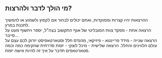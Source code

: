מי הולך לדבר ולהרצות?
---------------------

ההרצאות יהיו קצרות וממוקדות, ואתם יכולים לבחור אם לקפוץ ולשמוע או להמשיך לתכנת במרץ.  
הרצאה אחת - מפקד צוות המובליטי של אגף התקשוב בצה"ל, יספר ויחשוף מעט על סייבר...  
הרצאה שנייה - מידד פריינטא - פיזיקאי, מהנדס חלל וסטארטאפיסט יזרוק לכם עצם על עולם הלווינים והחלל.
הרצאה שלישית - מיכל לוצקי - יזמת סדרתית שהקימה כמה וכמה סטארטאפים תדבר על איך זה להיות אישה יזמת.
